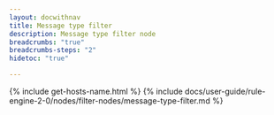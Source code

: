 ```yaml
---
layout: docwithnav
title: Message type filter
description: Message type filter node
breadcrumbs: "true"
breadcrumbs-steps: "2"
hidetoc: "true"

---
```


{% include get-hosts-name.html %}
{% include docs/user-guide/rule-engine-2-0/nodes/filter-nodes/message-type-filter.md %}
